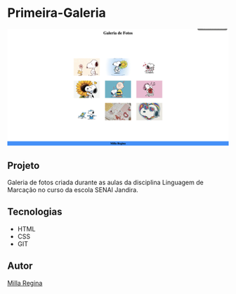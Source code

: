 # Primeira-Galeria

![](preview.png)

## Projeto

Galeria de fotos criada durante as aulas da disciplina Linguagem de Marcação no curso da escola SENAI Jandira.

## Tecnologias

* HTML
* CSS
* GIT

## Autor

[Milla Regina](https://www.linkedin.com/in/MillaRegina)